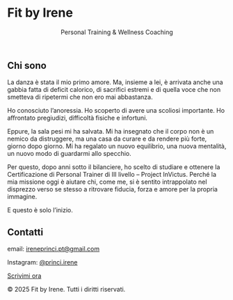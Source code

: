 # Fit by Irene
<!DOCTYPE html>
<header>
    <p>Personal Training & Wellness Coaching</p>
</header>
<section id="about">
    <h2>Chi sono</h2>
    <p>La danza è stata il mio primo amore.
Ma, insieme a lei, è arrivata anche una gabbia fatta di deficit calorico, di sacrifici estremi e di quella voce che non smetteva di ripetermi che non ero mai abbastanza.

Ho conosciuto l’anoressia.
Ho scoperto di avere una scoliosi importante.
Ho affrontato pregiudizi, difficoltà fisiche e infortuni.

Eppure, la sala pesi mi ha salvata.
Mi ha insegnato che il corpo non è un nemico da distruggere, ma una casa da curare e da rendere più forte, giorno dopo giorno.
Mi ha regalato un nuovo equilibrio, una nuova mentalità, un nuovo modo di guardarmi allo specchio.

Per questo, dopo anni sotto il bilanciere, ho scelto di studiare e ottenere la Certificazione di Personal Trainer di III livello – Project InVictus.
Perché la mia missione oggi è aiutare chi, come me, si è sentito intrappolato nel disprezzo verso se stesso a ritrovare fiducia, forza e amore per la propria immagine.

E questo è solo l’inizio.</p>
</section>

<section id="contact">
    <h2>Contatti</h2>
    <p>email: <a href="mailto:ireneprinci.pt@gmail.com">ireneprinci.pt@gmail.com</a></p>
    <p>Instagram: <a href="https://www.instagram.com/princi.irene?igsh=MTg2dDFldmYxanRvbg%3D%3D&utm_source=qr" target="_blank">@princi.irene</a></p>
    <a class="button" href="wa.me/3421844083">Scrivimi ora</a>
</section>

<footer>
    <p>&copy; 2025 Fit by Irene. Tutti i diritti riservati.</p>
</footer>

</body>
</html>

